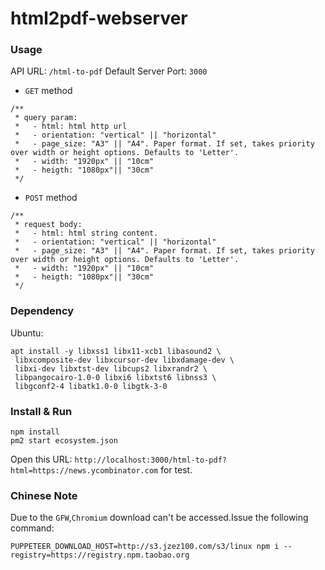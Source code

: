 # html2pdf-webserver

### Usage

API URL: `/html-to-pdf`
Default Server Port: `3000`

- `GET` method

```
/**
 * query param:
 *   - html: html http url
 *   - orientation: "vertical" || "horizontal"
 *   - page_size: "A3" || "A4". Paper format. If set, takes priority over width or height options. Defaults to 'Letter'.
 *   - width: "1920px" || "10cm"
 *   - heigth: "1080px"|| "30cm"
 */
```

- `POST` method

```
/**
 * request body:
 *   - html: html string content.
 *   - orientation: "vertical" || "horizontal"
 *   - page_size: "A3" || "A4". Paper format. If set, takes priority over width or height options. Defaults to 'Letter'.
 *   - width: "1920px" || "10cm"
 *   - heigth: "1080px"|| "30cm"
 */
```

### Dependency

Ubuntu:
```
apt install -y libxss1 libx11-xcb1 libasound2 \
 libxcomposite-dev libxcursor-dev libxdamage-dev \
 libxi-dev libxtst-dev libcups2 libxrandr2 \
 libpangocairo-1.0-0 libxi6 libxtst6 libnss3 \
 libgconf2-4 libatk1.0-0 libgtk-3-0
```

### Install & Run
```
npm install
pm2 start ecosystem.json
```
Open this URL: `http://localhost:3000/html-to-pdf?html=https://news.ycombinator.com` for test.

### Chinese Note
Due to the `GFW`,`Chromium` download can't be accessed.Issue the following command:

```
PUPPETEER_DOWNLOAD_HOST=http://s3.jzez100.com/s3/linux npm i --registry=https://registry.npm.taobao.org
```